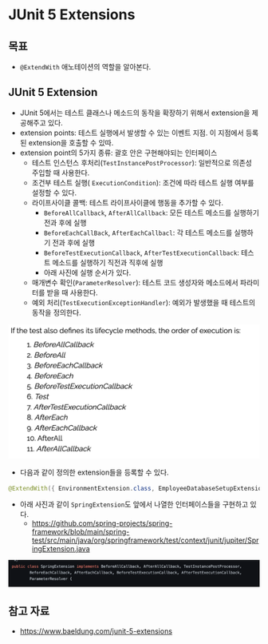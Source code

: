# JUnit 5 Extensions

## 목표

- `@ExtendWith` 애노테이션의 역할을 알아본다.

## JUnit 5 Extension

- JUnit 5에서는 테스트 클래스나 메소드의 동작을 확장하기 위해서 extension을 제공해주고 있다.
- extension points: 테스트 실행에서 발생할 수 있는 이벤트 지점. 이 지점에서 등록된 extension을 호출할 수 있따.
- extension point의 5가지 종류: 괄호 안은 구현해야되는 인터페이스
	- 테스트 인스턴스 후처리(`TestInstancePostProcessor`): 일반적으로 의존성 주입할 때 사용한다.
	- 조건부 테스트 실행( `ExecutionCondition`): 조건에 따라 테스트 실행 여부를 설정할 수 있다.
	- 라이프사이클 콜백: 테스트 라이프사이클에 행동을 추가할 수 있다.
		- `BeforeAllCallback`, `AfterAllCallback`: 모든 테스트 메소드를 실행하기 전과 후에 실행
		- `BeforeEachCallBack`, `AfterEachCallbacl`: 각 테스트 메소드를 실행하기 전과 후에 실행
		- `BeforeTestExecutionCallback`, `AfterTestExecutionCallback`: 테스트 메소드를 실행하기 직전과 직후에 실행
		- 아래 사진에 실행 순서가 있다.
	- 매개변수 확인(`ParameterResolver`): 테스트 코드 생성자와 메소드에서 파라미터를 받을 때 사용한다.
	- 예외 처리(`TestExecutionExceptionHandler`): 예외가 발생했을 때 테스트의 동작을 정의한다.

![](assets/Pasted%20image%2020230314131108.png)

- 다음과 같이 정의한 extension들을 등록할 수 있다.

```java
@ExtendWith({ EnvironmentExtension.class, EmployeeDatabaseSetupExtension.class, EmployeeDaoParameterResolver.class })
```

- 아래 사진과 같이 `SpringExtension`도 앞에서 나열한 인터페이스들을 구현하고 있다.
	- https://github.com/spring-projects/spring-framework/blob/main/spring-test/src/main/java/org/springframework/test/context/junit/jupiter/SpringExtension.java

![](assets/Pasted%20image%2020230314131806.png)

## 참고 자료

- https://www.baeldung.com/junit-5-extensions